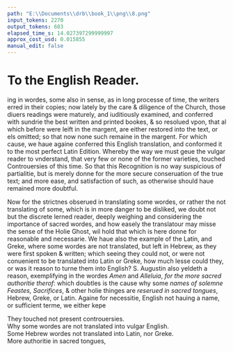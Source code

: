 ```yaml
---
path: "E:\\Documents\\drb\\book_1\\png\\8.png"
input_tokens: 2270
output_tokens: 603
elapsed_time_s: 14.027397299999997
approx_cost_usd: 0.015855
manual_edit: false
---
```

# To the English Reader.

ing in wordes, some also in sense, as in long processe of time, the writers erred in their copies; now lately by the care & diligence of the Church, those diuers readings were maturely, and iuditiously examined, and conferred with sundrie the best written and printed bookes, & so resolued vpon, that al which before were leift in the margent, are either restored into the text, or els omitted; so that now none such remaine in the margent. For which cause, we haue againe conferred this English translation, and conformed it to the most perfect Latin Edition. Whereby the way we must geue the vulgar reader to vnderstand, that very few or none of the former varieties, touched Controuersies of this time. So that this Recognition is no way suspicious of partialitie, but is merely donne for the more secure conseruation of the true text; and more ease, and satisfaction of such, as otherwise should haue remained more doubtful.

Now for the strictnes obserued in translating some wordes, or rather the not translating of some, which is in more danger to be disliked, we doubt not but the discrete lerned reader, deeply weighing and considering the importance of sacred wordes, and how easely the translatour may misse the sense of the Holie Ghost, wil hold that which is here donne for reasonable and necessarie. We haue also the example of the Latin, and Greke, where some wordes are not translated, but left in Hebrew, as they were first spoken & written; which seeing they could not, or were not conuenient to be translated into Latin or Greke, how much lesse could they, or was it reason to turne them into English? S. Augustin also yeldeth a reason, exemplifying in the wordes *Amen* and *Alleluia*, *for the more sacred authoritie therof*: which doubtles is the cause why some *names of solemne Feastes, Sacrifices*, & other holie thinges are *reserued in sacred tongues*, Hebrew, Greke, or Latin. Againe for necessitie, English not hauing a name, or sufficient terme, we either kepe

<aside>They touched not present controuersies.</aside>

<aside>Why some wordes are not translated into vulgar English.</aside>

<aside>Some Hebrew wordes not translated into Latin, nor Greke.</aside>

<aside>More authoritie in sacred tongues,</aside>

[^1]: B. 2 Doct. Christ. cap. 11.